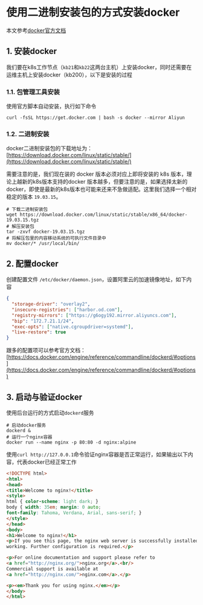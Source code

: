 # 使用二进制安装包的方式安装docker


本文参考[docker官方文档](https://docs.docker.com/engine/install/binaries/)


## 1. 安装docker

我们要在k8s工作节点（`kb21`和`kb22`这两台主机）上安装docker，同时还需要在运维主机上安装docker（kb200），以下是安装的过程

### 1.1. 包管理工具安装


使用官方脚本自动安装，执行如下命令

```shell
curl -fsSL https://get.docker.com | bash -s docker --mirror Aliyun
```


### 1.2. 二进制安装

docker二进制安装包的下载地址为：[https://download.docker.com/linux/static/stable/](https://download.docker.com/linux/static/stable/)

需要注意的是，我们现在装的 docker 版本必须对应上即将安装的 k8s 版本，理论上越新的k8s版本支持的docker 版本越多，但要注意的是，如果选择太新的docker，即使是最新的k8s版本也可能来还来不急做适配。这里我们选择一个相对稳定的版本 `19.03.15`。


```shell
# 下载二进制安装包
wget https://download.docker.com/linux/static/stable/x86_64/docker-19.03.15.tgz
# 解压安装包
tar -zxvf docker-19.03.15.tgz
# 将解压包里的内容移动系统的可执行文件目录中
mv docker/* /usr/local/bin/
```


## 2. 配置docker


创建配置文件 `/etc/docker/daemon.json`，设置阿里云的加速镜像地址，如下内容

```json
{
  "storage-driver": "overlay2",
  "insecure-registries": ["harbor.od.com"],
  "registry-mirrors": ["https://g6ogy192.mirror.aliyuncs.com"],
  "bip": "172.7.21.1/24",
  "exec-opts": ["native.cgroupdriver=systemd"],
  "live-restore": true
}
```

跟多的配置项可以参考官方文档：[https://docs.docker.com/engine/reference/commandline/dockerd/#options](https://docs.docker.com/engine/reference/commandline/dockerd/#options)


## 3. 启动与验证docker

使用后台运行的方式启动`dockerd`服务

```shell
# 启动docker服务
dockerd &
# 运行一个nginx容器
docker run --name nginx -p 80:80 -d nginx:alpine
```

使用`curl http://127.0.0.1`命令验证nginx容器是否正常运行，如果输出以下内容，代表docker已经正常工作

```html
<!DOCTYPE html>
<html>
<head>
<title>Welcome to nginx!</title>
<style>
html { color-scheme: light dark; }
body { width: 35em; margin: 0 auto;
font-family: Tahoma, Verdana, Arial, sans-serif; }
</style>
</head>
<body>
<h1>Welcome to nginx!</h1>
<p>If you see this page, the nginx web server is successfully installed and
working. Further configuration is required.</p>

<p>For online documentation and support please refer to
<a href="http://nginx.org/">nginx.org</a>.<br/>
Commercial support is available at
<a href="http://nginx.com/">nginx.com</a>.</p>

<p><em>Thank you for using nginx.</em></p>
</body>
</html>
```

